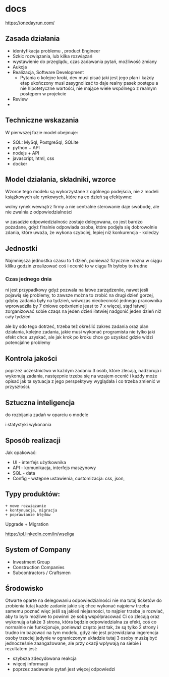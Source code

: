# docs
https://onedayrun.com/

## Zasada działania


+ identyfikacja problemu , product Engineer
+ Szkic rozwiązania, lub kilka rozwiązań
+ wystawienie do przeglądu, czas zadawania pytań, możliwość zmiany
+ Aukcja
+ Realizacja, Software Development
    + Pytania o kolejne kroki, dev musi pisać jaki jest jego plan i każdy etap ukończony musi zasygnolizać
    to daje realny pasek postępu a nie hipotetyczne wartości, nie mające wiele wspólnego z realnym postępem w projekcie
+ Review
+ 


## Techniczne wskazania

W pierwszej fazie model obejmuje:

+ SQL: MySql, PostgreSql, SQLite
+ python + API
+ nodejs + API
+ javascript, html, css
+ docker




## Model działania, składniki, wzorce

Wzorce tego modelu są wykorzystane z ogólnego podejścia, nie z modeli książkowych 
ale rynkowych, które na co dzień są efektywne:

wolny rynek wewnątrz firmy a nie centralne sterowanie
daje swobodę, ale nie zwalnia z  odpowiedzialności

w zasadzie odpowiedzialnośc zostaje delegowana, co jest bardzo pożadane, gdyż finalnie
odpowiada osoba, które podjęła się dobrowolnie zdania, które
uważa, że wykona szybciej, lepiej niż konkurencja - koledzy

## Jednostki

Najmniejsza jednostka czasu to 1 dzień,
ponieważ fizycznie można w ciągu klilku godzin zrealizować coś i ocenić to
w ciągu 1h byłoby to trudne

### Czas jednego dnia
ni jest przypadkowy gdyż pozwala na łatwe zarządzeniie, nawet jeśli pojawią się problemy, to zawsze można to zrobić na drugi dzień
gorzej, gdyby zadania były na tydzień, wówczas nieobecność jednego pracownika wprowadziła by 7 dniowe opóxnienie
jeast to 7 x więcej, stąd
łatweij zorganizować sobie czaqs na jeden dzień iłatwiej nadgonić jeden dzień niż cały tydzień

ale by sdo tego dotrzeć, trzeba też określić zakres zadania
oraz plan działania, kolejne zadania, jakie musi wykonać programista
nie tylko jaki efekt chce uzyskać, ale jak krok po kroku chce go uzyskać
gdzie widzi potencjalne problemy


## Kontrola jakości 

poprzez uczestnictwo w każdym zadaniu 3 osób, które zlecają, nadzoruja i wykonują zadania,
nastęepnie trzeba się na wzajem ocenić i każdy może opisać jak ta sytuacja z jego perspektywy wyglądała 
i co trzeba zmienić w przyszłości.

 


## Sztuczna inteligencja

do rozbijania zadań
w oparciu o modele 

i statystyki wykonania


## Sposób realizacji

Jak opakować:
+ UI - interfejs użytkownika
+ API - komunikacja, interfejs maszynowy
+ SQL - data
+ Config - wstępne ustawienia, customizacja: css, json, 


## Typy produktów:
    + nowe rozwiązanie
    + kontynuacja, migracja
    + poprawianie błędów


Upgrade
    + Migration



https://pl.linkedin.com/in/wseliga



## System of Company

+ Investment Group
+ Construction Companies
+ Subcontractors / Craftsmen



## Środowisko

Otwarte
oparte na delegowaniu odpowiedzialności
nie ma tutaj ticketów do zrobienia
tutaj każde zadanie jakie się chce wykonać najpierw trzeba samemu poznać
więc jeśli są jakieś niejasności, to najpier trzeba je rozwiać,
aby to było możliwe to powinni ze sobą współpracować Ci co zlecają oraz wykonują
a także 3 strona, która będzie odpowiedzialna za efekt,
coś co normalnie nie funkcjonuje, ponieważ często jest tak, że są tylko 2 strony
i trudno im bazować na tym modelu, gdyż nie jest przewidziana ingerencja osoby trzeciej
jedynie w ograniczonym układzie
tutaj 3 osoby musżą być jednocześnie zaangażowane, 
ale przy okazji wpływają na siebie i rezultatem jest:

+ szybsza zdecydowana reakcja
+ więcej informacji
+ poprzez zadawanie pytań jest więcej odpowiedzi


